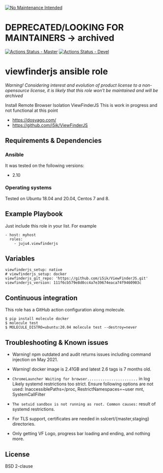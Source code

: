 [![No Maintenance Intended](http://unmaintained.tech/badge.svg)](http://unmaintained.tech/)
# DEPRECATED/LOOKING FOR MAINTAINERS -> archived

[![Actions Status - Master](https://github.com/juju4/ansible-viewfinderjs/workflows/AnsibleCI/badge.svg)](https://github.com/juju4/ansible-viewfinderjs/actions?query=branch%3Amaster)
[![Actions Status - Devel](https://github.com/juju4/ansible-viewfinderjs/workflows/AnsibleCI/badge.svg?branch=devel)](https://github.com/juju4/ansible-viewfinderjs/actions?query=branch%3Adevel)

# viewfinderjs ansible role
*Warning! Considering interest and evolution of product license to a non-opensource license, it is likely that this role won't be maintained and will be archived*

Install Remote Browser Isolation ViewFinderJS
This is work in progress and not functional at this point

* https://dosyago.com/
* https://github.com/i5ik/ViewFinderJS

## Requirements & Dependencies

### Ansible
It was tested on the following versions:
 * 2.10

### Operating systems

Tested on Ubuntu 18.04 and 20.04, Centos 7 and 8.

## Example Playbook

Just include this role in your list.
For example

```
- host: myhost
  roles:
    - juju4.viewfinderjs
```

## Variables

```
viewfinderjs_setup: native
# viewfinderjs_setup: docker
viewfinderjs_git_repo: 'https://github.com/i5ik/ViewFinderJS.git'
viewfinderjs_version: 111f6cb579e8d0cc4a7e39674eaca74f9460903c
```

## Continuous integration

This role has a GitHub action configuration along molecule.

```
$ pip install molecule docker
$ molecule test
$ MOLECULE_DISTRO=ubuntu:20.04 molecule test --destroy=never
```

## Troubleshooting & Known issues

* Warning! npm outdated and audit returns issues including command injection on May 2021.

* Warning! docker image is 2.41GB and latest 2.6 tags is 7 months old.

* `ChromeLauncher Waiting for browser.......................` in log
Likely systemd restrictions too strict. Ensure following options are not used:
InaccessiblePaths=/proc, RestrictNamespaces=~user mnt, SystemCallFilter

* `The setuid sandbox is not running as root. Common causes:`
result of systemd restrictions.

* For TLS support, certificates are needed in sslcert/{master,staging} directories.

* Only getting VF Logo, progress bar loading and ending, and nothing more.

## License

BSD 2-clause
